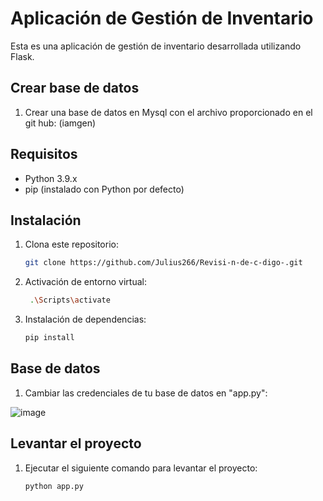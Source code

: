 # Aplicación de Gestión de Inventario

Esta es una aplicación de gestión de inventario desarrollada utilizando Flask.
## Crear base de datos

1. Crear una base de datos en Mysql con el archivo proporcionado en el git hub:
   (iamgen)

## Requisitos

- Python 3.9.x
- pip (instalado con Python por defecto)

## Instalación

1. Clona este repositorio:

   ```bash
   git clone https://github.com/Julius266/Revisi-n-de-c-digo-.git
   ```
2. Activación de entorno virtual:

   ```bash
    .\Scripts\activate     
   ```
   
4. Instalación de dependencias:

   ```bash
   pip install
   ```

## Base de datos
1. Cambiar las credenciales de tu base de datos en "app.py":

![image](https://github.com/Julius266/Revisi-n-de-c-digo-/assets/76917360/c2dadea3-1fe1-44cc-9814-d834f9cbd5f3)

## Levantar el proyecto

1. Ejecutar el siguiente comando para levantar el proyecto:

   ```bash
   python app.py
   ```

   

